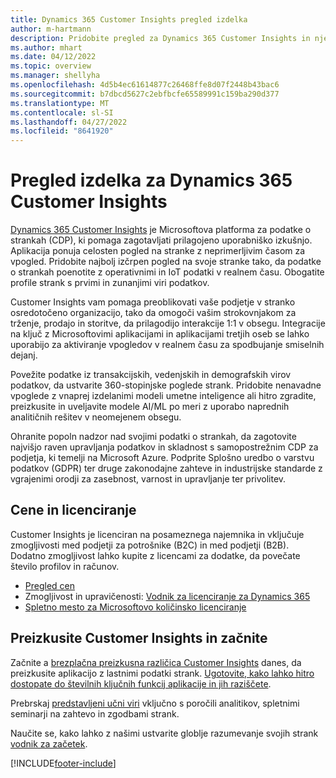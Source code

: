 ```yaml
---
title: Dynamics 365 Customer Insights pregled izdelka
author: m-hartmann
description: Pridobite pregled za Dynamics 365 Customer Insights in njegove glavne značilnosti.
ms.author: mhart
ms.date: 04/12/2022
ms.topic: overview
ms.manager: shellyha
ms.openlocfilehash: 4d5b4ec61614877c26468ffe8d07f2448b43bac6
ms.sourcegitcommit: b7dbcd5627c2ebfbcfe65589991c159ba290d377
ms.translationtype: MT
ms.contentlocale: sl-SI
ms.lasthandoff: 04/27/2022
ms.locfileid: "8641920"
---
```

# <a name="product-overview-for-dynamics-365-customer-insights"></a>Pregled izdelka za Dynamics 365 Customer Insights

[Dynamics 365 Customer Insights](https://dynamics.microsoft.com/ai/customer-insights/) je Microsoftova platforma za podatke o strankah (CDP), ki pomaga zagotavljati prilagojeno uporabniško izkušnjo. Aplikacija ponuja celosten pogled na stranke z neprimerljivim časom za vpogled. Pridobite najbolj izčrpen pogled na svoje stranke tako, da podatke o strankah poenotite z operativnimi in IoT podatki v realnem času. Obogatite profile strank s prvimi in zunanjimi viri podatkov. 

Customer Insights vam pomaga preoblikovati vaše podjetje v stranko osredotočeno organizacijo, tako da omogoči vašim strokovnjakom za trženje, prodajo in storitve, da prilagodijo interakcije 1:1 v obsegu. Integracije na ključ z Microsoftovimi aplikacijami in aplikacijami tretjih oseb se lahko uporabijo za aktiviranje vpogledov v realnem času za spodbujanje smiselnih dejanj.
 
Povežite podatke iz transakcijskih, vedenjskih in demografskih virov podatkov, da ustvarite 360-stopinjske poglede strank. Pridobite nenavadne vpoglede z vnaprej izdelanimi modeli umetne inteligence ali hitro zgradite, preizkusite in uveljavite modele AI/ML po meri z uporabo naprednih analitičnih rešitev v neomejenem obsegu.

Ohranite popoln nadzor nad svojimi podatki o strankah, da zagotovite najvišjo raven upravljanja podatkov in skladnost s samopostrežnim CDP za podjetja, ki temelji na Microsoft Azure. Podprite Splošno uredbo o varstvu podatkov (GDPR) ter druge zakonodajne zahteve in industrijske standarde z vgrajenimi orodji za zasebnost, varnost in upravljanje ter privolitev.

## <a name="pricing-and-licensing"></a>Cene in licenciranje
Customer Insights je licenciran na posameznega najemnika in vključuje zmogljivosti med podjetji za potrošnike (B2C) in med podjetji (B2B). Dodatno zmogljivost lahko kupite z licencami za dodatke, da povečate število profilov in računov.

- [Pregled cen](https://dynamics.microsoft.com/ai/customer-insights/pricing/)
- Zmogljivost in upravičenosti: [Vodnik za licenciranje za Dynamics 365](https://go.microsoft.com/fwlink/?LinkId=866544)
- [Spletno mesto za Microsoftovo količinsko licenciranje](https://www.microsoft.com/licensing/how-to-buy/how-to-buy)

## <a name="try-customer-insights-and-get-started"></a>Preizkusite Customer Insights in začnite

Začnite a [brezplačna preizkusna različica Customer Insights](https://signup.microsoft.com/create-account/signup?SKU=036c2481-aa8a-47cd-ab43-324f0c157c2d&ali=1&RU=https:%2F%2Fhome.ci.ai.dynamics.com%2Fstart%2Ftrial&products=036c2481-aa8a-47cd-ab43-324f0c157c2d) danes, da preizkusite aplikacijo z lastnimi podatki strank. [Ugotovite, kako lahko hitro dostopate do številnih ključnih funkcij aplikacije in jih raziščete](trial-signup.md). 

Prebrskaj [predstavljeni učni viri](https://dynamics.microsoft.com/ai/customer-insights/resources/) vključno s poročili analitikov, spletnimi seminarji na zahtevo in zgodbami strank.

Naučite se, kako lahko z našimi ustvarite globlje razumevanje svojih strank [vodnik za začetek](get-started.md).

[!INCLUDE[footer-include](includes/footer-banner.md)]
